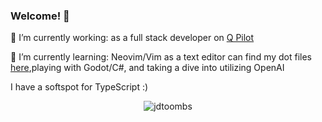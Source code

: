 ### Welcome! 👋
🔭 I’m currently working: as a full stack developer on [Q Pilot](https://github.com/quartech/chat-copilot)

🌱 I’m currently learning: Neovim/Vim as a text editor can find my dot files [here](https://github.com/jdtoombs/dotfiles.nvim),playing with Godot/C#, and taking a dive into utilizing OpenAI

I have a softspot for TypeScript :) 

<p align="center"> <img src="https://github-readme-stats.vercel.app/api?username=jdtoombs&show_icons=true&theme=tokyonight" alt="jdtoombs" />

